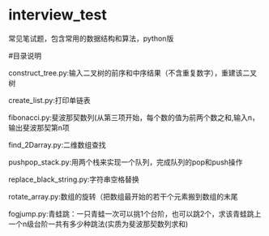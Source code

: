 # interview_test

常见笔试题，包含常用的数据结构和算法，python版

#目录说明
	
construct_tree.py:输入二叉树的前序和中序结果（不含重复数字），重建该二叉树

create_list.py:打印单链表	

fibonacci.py:斐波那契数列(从第三项开始，每个数的值为前两个数之和,输入n，输出斐波那契第n项	

find_2Darray.py:二维数组查找	

pushpop_stack.py:用两个栈来实现一个队列，完成队列的pop和push操作	

replace_black_string.py:字符串空格替换	

rotate_array.py:数组的旋转（把数组最开始的若干个元素搬到数组的末尾	

fogjump.py:青蛙跳：一只青蛙一次可以挑1个台阶，也可以跳2个，求该青蛙跳上一个n级台阶一共有多少种跳法(实质为斐波那契数列求和)